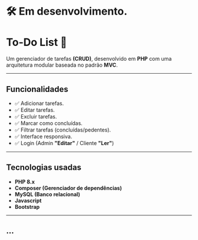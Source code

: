 # 🛠️ Em desenvolvimento.

# To-Do List 📝

Um gerenciador de tarefas **(CRUD)**, desenvolvido em **PHP** com uma arquitetura modular baseada no padrão **MVC**.

---

## Funcionalidades

- ✅ Adicionar tarefas.
- ✅ Editar tarefas.
- ✅ Excluir tarefas.
- ✅ Marcar como concluídas.
- ✅ Filtrar tarefas (concluídas/pedentes).
- ✅ Interface responsiva.
- ✅ Login (Admin **"Editar"** / Cliente **"Ler"**)

---

## Tecnologias usadas
- **PHP 8.x**
- **Composer (Gerenciador de dependências)**
- **MySQL (Banco relacional)**
- **Javascript**
- **Bootstrap**

---

## ...